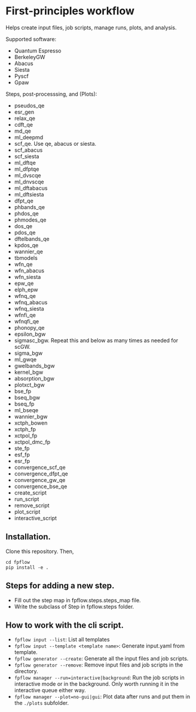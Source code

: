 # First-principles workflow

Helps create input files, job scripts, manage runs, plots, and analysis. 

Supported software:
- Quantum Espresso
- BerkeleyGW
- Abacus
- Siesta
- Pyscf
- Gpaw

Steps, post-processsing, and (Plots):
- pseudos_qe
- esr_gen
- relax_qe
- cdft_qe
- md_qe
- ml_deepmd
- scf_qe. Use qe, abacus or siesta. 
- scf_abacus
- scf_siesta
- ml_dftqe
- ml_dfptqe
- ml_dvscqe
- ml_dnvscqe
- ml_dftabacus
- ml_dftsiesta
- dfpt_qe
- phbands_qe 
- phdos_qe 
- phmodes_qe 
- dos_qe 
- pdos_qe 
- dftelbands_qe 
- kpdos_qe 
- wannier_qe 
- tbmodels
- wfn_qe
- wfn_abacus
- wfn_siesta
- epw_qe
- elph_epw 
- wfnq_qe
- wfnq_abacus
- wfnq_siesta
- wfnfi_qe
- wfnqfi_qe
- phonopy_qe 
- epsilon_bgw 
- sigmasc_bgw. Repeat this and below as many times as needed for scGW. 
- sigma_bgw
- ml_gwqe
- gwelbands_bgw 
- kernel_bgw
- absorption_bgw 
- plotxct_bgw 
- bse_fp 
- bseq_bgw 
- bseq_fp 
- ml_bseqe
- wannier_bgw
- xctph_bowen 
- xctph_fp 
- xctpol_fp 
- xctpol_dmc_fp
- ste_fp 
- esf_fp
- esr_fp 
- convergence_scf_qe 
- convergence_dfpt_qe 
- convergence_gw_qe
- convergence_bse_qe 
- create_script
- run_script
- remove_script
- plot_script
- interactive_script

## Installation. 
Clone this repository. Then,

```
cd fpflow
pip install -e .
```


## Steps for adding a new step.
- Fill out the step map in fpflow.steps.steps_map file. 
- Write the subclass of Step in fpflow.steps folder.

## How to work with the cli script. 
- `fpflow input --list`: List all templates
- `fpflow input --template <template name>`: Generate input.yaml from template. 
- `fpflow generator --create`: Generate all the input files and job scripts.
- `fpflow generator --remove`: Remove input files and job scripts in the directory.
- `fpflow manager --run=interactive|background`: Run the job scripts in interactive mode or in the background. 
Only worth running it in the interactive queue either way.
- `fpflow manager --plot=no-gui|gui`: Plot data after runs and put them in the `./plots` subfolder. 